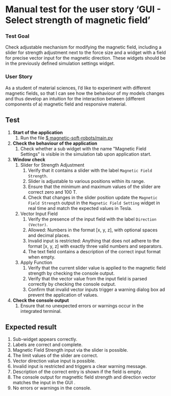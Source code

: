 # Manual test for the user story ‘GUI - Select strength of magnetic field’

### Test Goal
Check adjustable mechanism for modifying the magnetic field, including a slider for strength adjustment next to the force size and a widget with a field for precise vector input for the magnetic direction. These widgets should be in the previously defined simulation settings widget.

### User Story
As a student of material sciences, I’d like to experiment with different magnetic fields, so that I can see how the behaviour of my models changes and thus develop an intuition for the interaction between (different components of a) magnetic field and responsive material.

## Test
1. **Start of the application**
    1. Run the file [$ magnetic-soft-robots/main.py](../../../main.py)
2. **Check the behaviour of the application**
    1. Check whether a sub widget with the name "Magnetic Field Settings" is visible in the simulation tab upon application start.
3. **Window check**
    1. Slider for Strength Adjustment
        1. Verify that it contains a slider with the label `Magnetic Field Strength`.
        2. Slider is adjustable to various positions within its range.
        3. Ensure that the minimum and maximum values of the slider are correct zero and 100 T.
        4. Check that changes in the slider position update the `Magnetic Field Strength` output in the `Magnetic Field Setting` widget in real time and match the expected values in Tesla.
    2. Vector Input Field
        1. Verify the presence of the input field with the label `Direction (Vector)`.
        2. Allowed: Numbers in the format [x, y, z], with optional spaces and decimal places.
        3. Invalid input is restricted: Anything that does not adhere to the format [x, y, z] with exactly three valid numbers and separators.
        4. The text field contains a description of the correct input format when empty. 
    3. Apply Function 
        1. Verify that the current slider value is applied to the magnetic field strength by checking the console output.
        2. Verify that the vector value from the input field is parsed correctly by checking the console output.
        3. Confirm that invalid vector inputs trigger a warning dialog box ad prevent the application of values. 
4. **Check the console output**
    1. Ensure that no unexpected errors or warnings occur in the integrated terminal.

## Expected result
1. Sub-widget appears correctly.
2. Labels are correct and complete.
3. Magnetic Field Strength input via the slider is possible.
4. The limit values of the slider are correct.
5. Vector direction value input is possible.
6. Invalid input is restricted and triggers a clear warning message.
7. Description of the correct entry is shown if the field is empty.
8. The console output for magnettic field strength and direction vector matches the input in the GUI .
9. No errors or warnings in the console.
